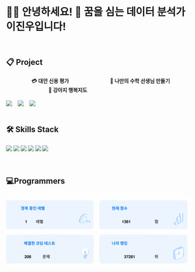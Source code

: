 <h1 align ='left'> 👨‍🌾 안녕하세요! 
🌱 꿈을 심는 데이터 분석가 이진우입니다! </h1></br>

<h2 align ='left'>📋 Project </h3>

#### &nbsp;&nbsp;&nbsp;&nbsp;&nbsp;&nbsp;&nbsp;&nbsp;&nbsp;&nbsp;&nbsp;&nbsp;&nbsp;&nbsp;&nbsp;&nbsp;&nbsp;&nbsp;&nbsp;&nbsp; 💳 대안 신용 평가 &nbsp;&nbsp;&nbsp;&nbsp;&nbsp;&nbsp;&nbsp;&nbsp;&nbsp;&nbsp;&nbsp;&nbsp;&nbsp;&nbsp;&nbsp;&nbsp;&nbsp;&nbsp; &nbsp;&nbsp; &nbsp;&nbsp;&nbsp;&nbsp;&nbsp;&nbsp;&nbsp;&nbsp;&nbsp;&nbsp; 🤖 나만의 수학 선생님 만들기 &nbsp;&nbsp;&nbsp;&nbsp;&nbsp;&nbsp;&nbsp;&nbsp;&nbsp;&nbsp;&nbsp;&nbsp;&nbsp;&nbsp;&nbsp;&nbsp;&nbsp;&nbsp;&nbsp;&nbsp;&nbsp;&nbsp;&nbsp;&nbsp;&nbsp;&nbsp;&nbsp;&nbsp;&nbsp;&nbsp;&nbsp;&nbsp;&nbsp;&nbsp;  🐶 강아지 행복지도  
[<img height="80em" src="https://github-readme-stats-fdgu.vercel.app/api/pin/?username=ev1025&repo=Alternative-Credit-Scoring" />](https://github.com/ev1025/Alternative-Credit-Scoring)
&nbsp; &nbsp;[<img height="80em" src="https://github-readme-stats-fdgu.vercel.app/api/pin/?username=ev1025&repo=Gemma2_FineTuning_Math_Teacher_Mingle" />](Gemma2_FineTuning_Math_Teacher_Mingle)
&nbsp; &nbsp;[<img height="80em" src="https://github-readme-stats-fdgu.vercel.app/api/pin/?username=ev1025&repo=happy_dog_map" />](https://github.com/ev1025/happy_dog_map)
</br>
</br>

<h2 align ='left'> 🛠️ Skills Stack </h2>
 <h3>
 <img height="27em" src="https://img.shields.io/badge/MySQL-4479A1?style=flat-square&logo=MySQL&logoColor=white"/></a> 
 <img height="27em" src="https://img.shields.io/badge/Python-3766AB?style=flat-square&logo=Python&logoColor=white"/></a> 
 <img height="27em" src="https://img.shields.io/badge/Tableau-2CAAE0?style=flat-square&logo=Tableau&logoColor=white"/></a> 
 <img height="27em" src="https://img.shields.io/badge/Google Analytics-E37400?style=flat-square&logo=Google Analytics&logoColor=F9AB01"/></a>
 <img height="27em" src="https://img.shields.io/badge/Visual Studio Code-0084CB?style=flat-square&logo=Visual Studio Code&logoColor=white"/></a>
 <img height="27em" src="https://img.shields.io/badge/Google Sheet-34A853?style=flat-square&logo=Google sheets&logoColor=white"/></a>  
  </h3>
</br>

<h2 align ='left'>  💻Programmers</h2>

![Programmers Badge](https://raw.githubusercontent.com/ev1025/Programmers_Badge_Generator/main/result/result.svg)

<!--
<h2 align ='left'> 📈 Github Stats</h2>
<p align="left">
<img height="140em" src="https://github-readme-stats-fdgu.vercel.app/api?username=ev1025&show_icons=true" />
<img height="140em" src="https://github-readme-stats-fdgu.vercel.app/api/top-langs/?username=ev1025&layout=compact&hide=jupyter%20notebook" />
</p>


state
![Anurag's GitHub stats](https://github-readme-stats-fdgu.vercel.app/api?username=ev1025&show_icons=true&hide=issues,prs,&card_width=350)
![Anurag's GitHub stats](https://github-readme-stats-fdgu.vercel.app/api/top-langs/?username=ev1025&layout=compact&hide=jupyter%20notebook&card_height=160)

repocard
[![Readme Card](https://github-readme-stats.vercel.app/api/pin/?username=ev1025&repo=happy_dog_map)](https://github.com/ev1025/happy_dog_map)  
-->


<!--
스킬배찌 만드는법
아이콘 : https://simpleicons.org/?q=MYS
<img src="https://img.shields.io/badge/쓰고자하는_텍스트-컬러코드?style=flat-square&logo=simpleicons에서_아이콘이름&logoColor=white"/></a>&nbsp

-->

<h3 align='center'> </h3>


<!--
오류 : Something went wrong! file an issue at https://tiny.one/readme-stats 
 -> https://devjaewoo.tistory.com/m/170// 보고 해결

deloy할 때 오류
The name contains invalid characters. Only letters, digits, and underscores are allowed. Furthermore, the name should start with a letter. 
-> name에 공백없는지 확인
토큰 : 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


-->
